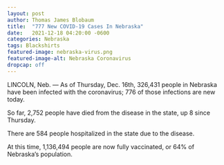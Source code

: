 ```yaml
---
layout: post
author: Thomas James Blobaum 
title:  "777 New COVID-19 Cases In Nebraska"
date:   2021-12-18 04:20:00 -0600
categories: Nebraska
tags: Blackshirts 
featured-image: nebraska-virus.png
featured-image-alt: Nebraska Coronavirus 
dropcap: off 
---
```

LINCOLN, Neb. — As of Thursday, Dec. 16th, 326,431 people in Nebraska have been infected with the coronavirus; 776 of those infections are new today.

So far, 2,752 people have died from the disease in the state, up 8 since Thursday.

There are 584 people hospitalized in the state due to the disease.

At this time, 1,136,494 people are now fully vaccinated, or 64% of Nebraska’s population.

